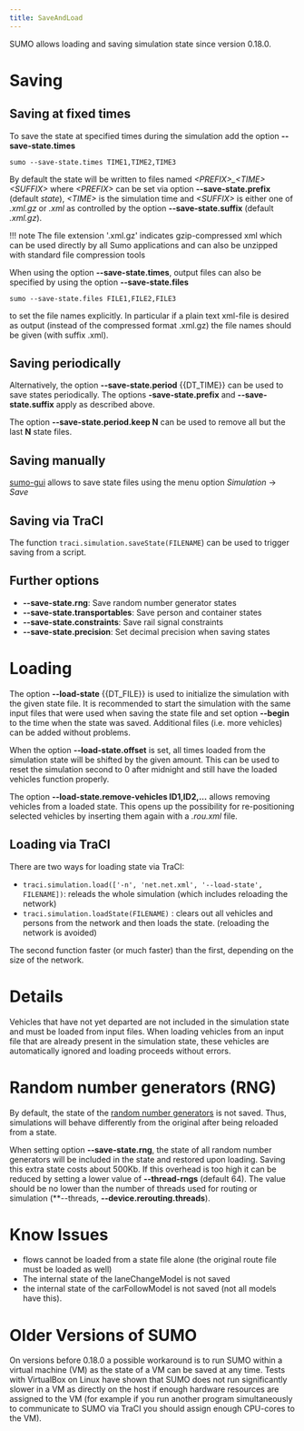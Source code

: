 ```yaml
---
title: SaveAndLoad
---
```


SUMO allows loading and saving simulation state since version 0.18.0.

# Saving

## Saving at fixed times

To save the state at specified times during the simulation add the
option **--save-state.times**

```
sumo --save-state.times TIME1,TIME2,TIME3
```

By default the state will be written to files named *<PREFIX\>_<TIME\><SUFFIX\>* where *<PREFIX\>* can be set via option **--save-state.prefix** (default *state*), *<TIME\>* is the simulation time and *<SUFFIX\>* is either one of *.xml.gz* or *.xml* as controlled by the option **--save-state.suffix** (default *.xml.gz*).

!!! note
    The file extension '.xml.gz' indicates gzip-compressed xml which can be used directly by all Sumo applications and can also be unzipped with standard file compression tools

When using the option **--save-state.times**, output files can also be specified by using the
option **--save-state.files**

```
sumo --save-state.files FILE1,FILE2,FILE3
```

to set the file names explicitly. In particular if a plain text xml-file
is desired as output (instead of the compressed format .xml.gz) the file names
should be given (with suffix .xml).

## Saving periodically

Alternatively, the option **--save-state.period** {{DT_TIME}} can be used to save states periodically.
The options **-save-state.prefix** and **--save-state.suffix** apply as described above.

The option **--save-state.period.keep N** can be used to remove all but the last **N** state files.

## Saving manually

[sumo-gui](../sumo-gui.md) allows to save state files using the menu option *Simulation* -> *Save*

## Saving via TraCI

The function `traci.simulation.saveState(FILENAME`) can be used to trigger saving from a script.

## Further options

- **--save-state.rng**: Save random number generator states
- **--save-state.transportables**: Save person and container states
- **--save-state.constraints**: Save rail signal constraints
- **--save-state.precision**: Set decimal precision when saving states

# Loading

The option **--load-state** {{DT_FILE}} is used to initialize the simulation with the given state
file. It is recommended to start the simulation with the same input
files that were used when saving the state file and set option **--begin** to the
time when the state was saved. Additional files (i.e. more vehicles) can
be added without problems.

When the option **--load-state.offset** is set, all times loaded from the simulation state will
be shifted by the given amount. This can be used to reset the simulation
second to 0 after midnight and still have the loaded vehicles function
properly.

The option **--load-state.remove-vehicles ID1,ID2,...** allows removing vehicles from a loaded state. This opens up
the possibility for re-positioning selected vehicles by inserting them
again with a *.rou.xml* file.

## Loading via TraCI

There are two ways for loading state via TraCI:

- `traci.simulation.load(['-n', 'net.net.xml', '--load-state', FILENAME])`: releads the whole simulation (which includes reloading the network)
- `traci.simulation.loadState(FILENAME)` : clears out all vehicles and persons from the network and then loads the state. (reloading the network is avoided) 

The second function faster (or much faster) than the first, depending on the size of the network.

# Details

Vehicles that have not yet departed are not included in the simulation
state and must be loaded from input files. When loading vehicles from an
input file that are already present in the simulation state, these
vehicles are automatically ignored and loading proceeds without errors.

# Random number generators (RNG)
By default, the state of the [random number generators](Randomness.md) is not saved. Thus,
simulations will behave differently from the original after being reloaded from a state.

When setting option **--save-state.rng**, the state of all random number generators will be included in the state and restored upon loading. Saving this extra state costs about 500Kb. If this overhead is too high it can be reduced by setting a lower value of **--thread-rngs** (default 64). The value should be no lower than the number of threads used for routing or simulation (**--threads, **--device.rerouting.threads**).

# Know Issues

- flows cannot be loaded from a state file alone (the original route file must be loaded as well)
- The internal state of the laneChangeModel is not saved
- the internal state of the carFollowModel is not saved (not all models have this).

# Older Versions of SUMO

On versions before 0.18.0 a possible workaround is to run SUMO within a
virtual machine (VM) as the state of a VM can be saved at any time.
Tests with VirtualBox on Linux have shown that SUMO does not run
significantly slower in a VM as directly on the host if enough hardware
resources are assigned to the VM (for example if you run another program
simultaneously to communicate to SUMO via TraCI you should assign enough
CPU-cores to the VM).

